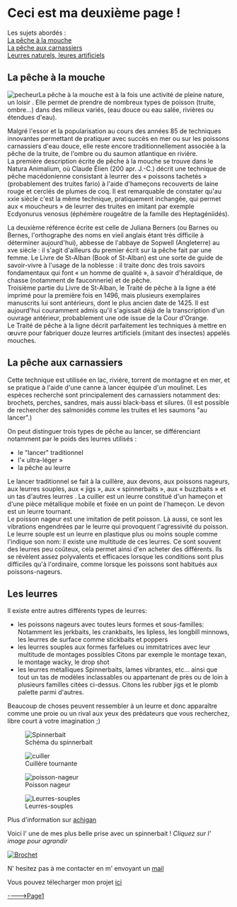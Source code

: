 <!DOCTYPE html>
<html>
<head>
<meta charset="UTF-8"/>
<link rel="stylesheet" href="style.css"/>
<title>Page 2</title>

</head>  

<body>  

<h1>Ceci est ma deuxième page !</h1>


<p>Les sujets abordés :<br/>
<a href="#Mouche">La pêche à la mouche</a><br/>
<a href="#Carnassiers">La pêche aux carnassiers</a><br/>
<a href="#Appâts">Leurres naturels, leures artificiels</a><br/>




<h2 id="Mouche">La pêche à la mouche</h2>


<p> <img src="images/pecheur.png" alt="pecheur" class="flottant1"/>La pêche à la mouche est à la fois une activité de pleine nature, un loisir . Elle permet de prendre de nombreux types de poisson (truite, ombre…) dans des milieux variés, (eau douce ou eau salée, rivières ou étendues d'eau).

Malgré l'essor et la popularisation au cours des années 85 de techniques innovantes permettant de pratiquer avec succès en mer ou sur les poissons carnassiers d'eau douce, elle reste encore traditionnellement associée à la pêche de la truite, de l'ombre ou du saumon atlantique en rivière.<br/>La première description écrite de pêche à la mouche se trouve dans le Natura Animalium, où Claude Élien (200 apr. J.-C.) décrit une technique de pêche macédonienne consistant à leurrer des « poissons tachetés » (probablement des truites fario) à l'aide d'hameçons recouverts de laine rouge et cerclés de plumes de coq. Il est remarquable de constater qu'au xxie siècle c'est la même technique, pratiquement inchangée, qui permet aux « moucheurs » de leurrer des truites en imitant par exemple Ecdyonurus venosus (éphémère rougeâtre de la famille des Heptagéniidés).<br/>

La deuxième référence écrite est celle de Juliana Berners (ou Barnes ou Bernes, l'orthographe des noms en vieil anglais étant très difficile à déterminer aujourd'hui), abbesse de l'abbaye de Sopwell (Angleterre) au xve siècle : il s'agit d'ailleurs du premier écrit sur la pêche fait par une femme. Le Livre de St-Alban (Book of St-Alban) est une sorte de guide de savoir-vivre à l'usage de la noblesse : il traite donc des trois savoirs fondamentaux qui font « un homme de qualité », à savoir d'héraldique, de chasse (notamment de fauconnerie) et de pêche.<br/> Troisième partie du Livre de St-Alban, le Traité de pêche à la ligne a été imprimé pour la première fois en 1496, mais plusieurs exemplaires manuscrits lui sont antérieurs, dont le plus ancien date de 1425. Il est aujourd'hui couramment admis qu'il s'agissait déjà de la transcription d'un ouvrage antérieur, probablement une ode issue de la Cour d'Orange.<br/> Le Traité de pêche à la ligne décrit parfaitement les techniques à mettre en œuvre pour fabriquer douze leurres artificiels (imitant des insectes) appelés mouches.</p>


<h2 id="Carnassiers">La pêche aux carnassiers</h2>     

<p>Cette technique est utilisée en lac, rivière, torrent de montagne et en mer, et se pratique à l'aide d'une canne à lancer équipée d'un moulinet. Les espèces recherché sont principalement des carnassiers notamment des: brochets, perches, sandres, mais aussi black-bass et silures. (Il est possible de rechercher des salmonidés comme les truites et les saumons "au lancer".)</p>

<p>On peut distinguer trois types de pêche au lancer, se différenciant notamment par le poids des leurres utilisés :</p>


<ul>
<li>le "lancer" traditionnel</li>
<li>l'« ultra-léger »</li>
<li>la pêche au leurre</li>
</ul>



<p>
Le lancer traditionnel se fait à la cuillère, aux devons, aux poissons nageurs, aux leurres souples, aux « jigs », aux « spinnerbaits », aux « buzzbaits » et un tas d'autres leurres .
La cuiller est un leurre constitué d'un hameçon et d'une pièce métallique mobile et fixée en un point de l'hameçon.
Le devon est un leurre tournant.<br/>
Le poisson nageur est une imitation de petit poisson. Là aussi, ce sont les vibrations engendrées par le leurre qui provoquent l'agressivité du poisson.
Le leurre souple est un leurre en plastique plus ou moins souple comme l'indique son nom: il existe une multitude de ces leurres. Ce sont souvent des leurres peu coûteux, cela permet ainsi d'en acheter des différents. Ils se révèlent assez polyvalents et efficaces lorsque les conditions sont plus difficiles qu'à l'ordinaire, comme lorsque les poissons sont habitués aux poissons-nageurs.<br/>


</p>



<h2 id="Appâts">Les leurres</h2>

<p>Il existe entre autres différents types de leurres:<br/>
<ul>
<li>    	         
les poissons nageurs avec toutes leurs formes et sous-familles: 
Notamment les jerkbaits, les crankbaits, les lipless, les longbill minnows, les leurres de surface comme stickbaits et poppers
</li>

<li> 
les leurres souples aux formes farfelues ou immitatrices avec leur multitude de montages possibles 
Citons par exemple le montage texan, le montage wacky, le drop shot
</li>

<li> 
les leurres métalliques 
Spinnerbaits, lames vibrantes, etc... 
ainsi que tout un tas de modèles inclassables ou appartenant de près ou de loin à plusieurs familles citées ci-dessus. Citons les rubber jigs et le plomb palette parmi d'autres.
</li> 
</ul>
Beaucoup de choses peuvent ressembler à un leurre et donc apparaître comme une proie ou un rival aux yeux des prédateurs que vous recherchez, libre court à votre imagination ;) 



<figure>

<img src="images/spinnerbait.jpg" alt="Spinnerbait"/>
<figcaption>Schéma du spinnerbait</figcaption>

</figure>


<figure>

<img src="images/cuillere.jpg" alt="cuiller"/>
<figcaption>Cuillère tournante</figcaption>

</figure>


<figure>

<img src="images/poisson_nageur.jpg" alt="poisson-nageur"/>
<figcaption>Poisson nageur</figcaption>

</figure>


<figure>

<img src="images/leurre_souple.jpg" alt="Leurres-souples"/>
<figcaption>Leurres-souples</figcaption>

</figure>




Plus d'information sur <a href="http://www.achigan.net" title="ca vaut le coup d' oeil!" target="blank">achigan</a></p>


<p>Voici l' une de mes plus belle prise avec un spinnerbait ! <em>Cliquez sur l' image pour agrandir</em> <br />

<a href="images/brochet.jpg"><img src="images/brochet_mini.jpg" alt="Brochet" title="Quel monstre!" /></a>


</p>




<p>N' hesitez pas à me contacter en m' envoyant un <a href="mailto:loret.vincent.94@gmail.com">mail</a></p>


<p>Vous pouvez télecharger mon projet <a href="test copie.zip">ici</a></p>



<p><a href="Page1.html">---->Page1</a></p>




</body>
</html>
